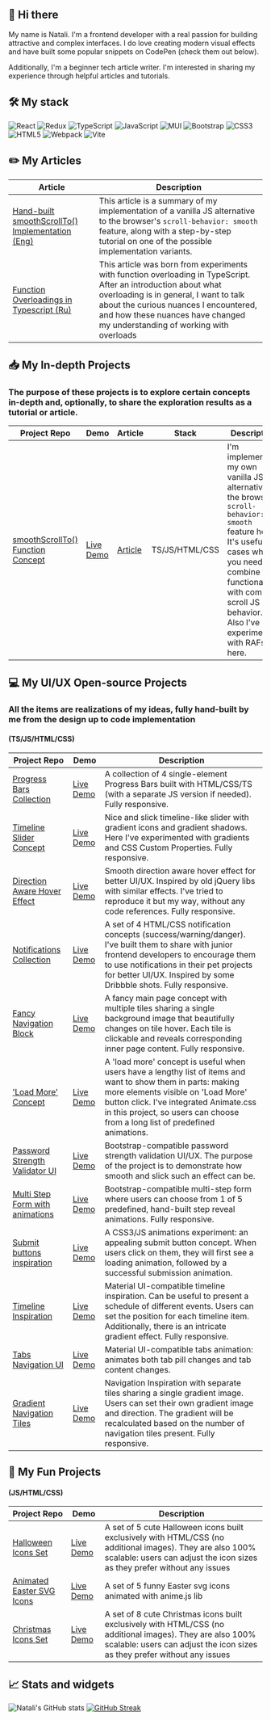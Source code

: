 ## 👋 Hi there 

My name is Natali. I'm a frontend developer with a real passion for building attractive and complex interfaces. I do love creating modern visual effects and have built some popular snippets on CodePen (check them out below).

Additionally, I'm a beginner tech article writer. I'm interested in sharing my experience through helpful articles and tutorials.

## 🛠️ My stack

![React](https://img.shields.io/badge/react-%2320232a.svg?style=for-the-badge&logo=react&logoColor=%2361DAFB)
![Redux](https://img.shields.io/badge/redux-%23593d88.svg?style=for-the-badge&logo=redux&logoColor=white)
![TypeScript](https://img.shields.io/badge/typescript-%23007ACC.svg?style=for-the-badge&logo=typescript&logoColor=white)
![JavaScript](https://img.shields.io/badge/javascript-%23323330.svg?style=for-the-badge&logo=javascript&logoColor=%23F7DF1E)
![MUI](https://img.shields.io/badge/MUI-%230081CB.svg?style=for-the-badge&logo=mui&logoColor=white)
![Bootstrap](https://img.shields.io/badge/bootstrap-%23563D7C.svg?style=for-the-badge&logo=bootstrap&logoColor=white)
![CSS3](https://img.shields.io/badge/css3-%231572B6.svg?style=for-the-badge&logo=css3&logoColor=white)
![HTML5](https://img.shields.io/badge/html5-%23E34F26.svg?style=for-the-badge&logo=html5&logoColor=white)
![Webpack](https://img.shields.io/badge/webpack-%238DD6F9.svg?style=for-the-badge&logo=webpack&logoColor=black)
![Vite](https://img.shields.io/badge/vite-%23646CFF.svg?style=for-the-badge&logo=vite&logoColor=white)

## ✏️ My Articles

| Article | Description |
| -- | -- |
| [Hand-built smoothScrollTo() Implementation (Eng)](https://dev.to/nat_davydova/hand-built-smoothscrollto-implementation-3383) | This article is a summary of my implementation of a vanilla JS alternative to the browser's `scroll-behavior: smooth` feature, along with a step-by-step tutorial on one of the possible implementation variants. |
| [Function Overloadings in Typescript (Ru)](https://medium.com/@natti.davydova/%D0%BF%D0%B5%D1%80%D0%B5%D0%B3%D1%80%D1%83%D0%B7%D0%BA%D0%B8-%D1%84%D1%83%D0%BD%D0%BA%D1%86%D0%B8%D0%B9-%D0%B2-typescript-74c0968cae51) | This article was born from experiments with function overloading in TypeScript. After an introduction about what overloading is in general, I want to talk about the curious nuances I encountered, and how these nuances have changed my understanding of working with overloads |

## 📥 My In-depth Projects
### The purpose of these projects is to explore certain concepts in-depth and, optionally, to share the exploration results as a tutorial or article.

| Project Repo | Demo | Article |  Stack | Description |
| -- | -- | -- | -- | -- |
| [smoothScrollTo() Function Concept](https://github.com/nat-davydova/smoothScrollTo-concept) | [Live Demo](https://codepen.io/nat-davydova/full/QWZwOdb/5db409195086b5b1631055fbcb6c94e5) | [Article](https://dev.to/nat_davydova/hand-built-smoothscrollto-implementation-3383) |  TS/JS/HTML/CSS | I'm implementing my own vanilla JS alternative to the browser's `scroll-behavior: smooth` feature here. It's useful for cases when you need to combine this functionality with complex scroll JS behavior. Also I've experimented with RAFs here. |

## 💻 My UI/UX Open-source Projects
### All the items are realizations of my ideas, fully hand-built by me from the design up to code implementation
#### (TS/JS/HTML/CSS)

| Project Repo | Demo | Description |
| -- | -- | -- |
| [Progress Bars Collection](https://github.com/nat-davydova/progress-bars-collection) | [Live Demo](https://codepen.io/nat-davydova/full/qBgvVbQ) | A collection of 4 single-element Progress Bars built with HTML/CSS/TS (with a separate JS version if needed). Fully responsive.|
| [Timeline Slider Concept](https://github.com/nat-davydova/timeline-slider-concept) | [Live Demo](https://codepen.io/nat-davydova/full/ExewJBV) | Nice and slick timeline-like slider with gradient icons and gradient shadows. Here I've experimented with gradients and CSS Custom Properties. Fully responsive.|
| [Direction Aware Hover Effect](https://github.com/nat-davydova/direction-aware-hover) | [Live Demo](https://codepen.io/nat-davydova/full/YzvMNYO) | Smooth direction aware hover effect for better UI/UX. Inspired by old jQuery libs with similar effects. I've tried to reproduce it but my way, without any code references. Fully responsive.|
| [Notifications Collection](https://github.com/nat-davydova/notifications-collection) | [Live Demo](https://codepen.io/nat-davydova/full/QWQvJjB) | A set of 4 HTML/CSS notification concepts (success/warning/danger). I've built them to share with junior frontend developers to encourage them to use notifications in their pet projects for better UI/UX. Inspired by some Dribbble shots. Fully responsive. |
| [Fancy Navigation Block](https://github.com/nat-davydova/fancy-navigation-block) | [Live Demo](https://codepen.io/nat-davydova/full/zYPBRbm) | A fancy main page concept with multiple tiles sharing a single background image that beautifully changes on tile hover. Each tile is clickable and reveals corresponding inner page content. Fully responsive.|
| ['Load More' Concept](https://github.com/nat-davydova/load-more-concept) | [Live Demo](https://codepen.io/nat-davydova/full/XWKxJyd) | A 'load more' concept is useful when users have a lengthy list of items and want to show them in parts: making more elements visible on 'Load More' button click. I've integrated Animate.css in this project, so users can choose from a long list of predefined animations. |
| [Password Strength Validator UI](https://github.com/nat-davydova/password-strength) | [Live Demo](https://codepen.io/nat-davydova/full/yLyXogO) | Bootstrap-compatible password strength validation UI/UX. The purpose of the project is to demonstrate how smooth and slick such an effect can be. |
| [Multi Step Form with animations](https://github.com/nat-davydova/multisteps-form) | [Live Demo](https://codepen.io/nat-davydova/full/PoYXZxg) | Bootstrap-compatible multi-step form where users can choose from 1 of 5 predefined, hand-built step reveal animations. Fully responsive. |
| [Submit buttons inspiration](https://github.com/nat-davydova/submit-buttons) | [Live Demo](https://codepen.io/nat-davydova/full/pozRMrx) | A CSS3/JS animations experiment: an appealing submit button concept. When users click on them, they will first see a loading animation, followed by a successful submission animation. |
| [Timeline Inspiration](https://github.com/nat-davydova/timeline) | [Live Demo](https://codepen.io/nat-davydova/full/xxKOdvv) | Material UI-compatible timeline inspiration. Can be useful to present a schedule of different events. Users can set the position for each timeline item. Additionally, there is an intricate gradient effect. Fully responsive. |
| [Tabs Navigation UI](https://github.com/nat-davydova/tab-navigation) | [Live Demo](https://codepen.io/nat-davydova/full/PMJJRM) | Material UI-compatible tabs animation: animates both tab pill changes and tab content changes. |
| [Gradient Navigation Tiles](https://github.com/nat-davydova/gradient-navigation) | [Live Demo](https://codepen.io/nat-davydova/full/mNOMBV) | Navigation Inspiration with separate tiles sharing a single gradient image. Users can set their own gradient image and direction. The gradient will be recalculated based on the number of navigation tiles present. Fully responsive. |

## 🎀 My Fun Projects
#### (JS/HTML/CSS)

| Project Repo | Demo | Description |
| -- | -- | -- |
| [Halloween Icons Set](https://github.com/nat-davydova/halloween-icons) | [Live Demo](https://codepen.io/nat-davydova/full/zYeRgMq) | A set of 5 cute Halloween icons built exclusively with HTML/CSS (no additional images). They are also 100% scalable: users can adjust the icon sizes as they prefer without any issues |
| [Animated Easter SVG Icons](https://github.com/nat-davydova/easter-icons-svg) | [Live Demo](https://codepen.io/nat-davydova/full/dyorEMm) | A set of 5 funny Easter svg icons animated with anime.js lib |
| [Christmas Icons Set](https://github.com/nat-davydova/christmas-icons) | [Live Demo](https://codepen.io/nat-davydova/full/LYENEyL) | A set of 8 cute Christmas icons built exclusively with HTML/CSS (no additional images). They are also 100% scalable: users can adjust the icon sizes as they prefer without any issues |

## 📈 Stats and widgets

![Natali's GitHub stats](https://github-readme-stats.vercel.app/api?username=nat-davydova&show_icons=true&theme=tokyonight)
[![GitHub Streak](https://streak-stats.demolab.com/?user=nat-davydova&theme=dark)](https://git.io/streak-stats)
